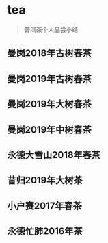 # tea

>  普洱茶个人品尝小结


## 曼岗2018年古树春茶

## 曼岗2019年古树春茶

## 曼岗2019年大树春茶

## 曼岗2019年中树春茶

## 永德大雪山2018年春茶

## 昔归2019年大树茶

## 小户赛2017年春茶

## 永德忙肺2016年茶
